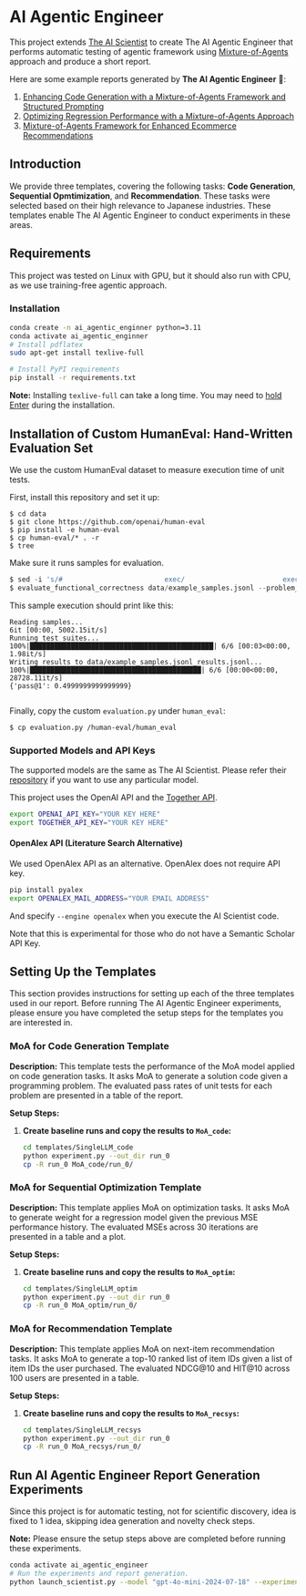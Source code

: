 # AI Agentic Engineer

This project extends [The AI Scientist](https://github.com/SakanaAI/AI-Scientist) to create The AI Agentic Engineer that performs automatic testing of agentic framework using [Mixture-of-Agents](https://github.com/togethercomputer/MoA) approach and produce a short report.

Here are some example reports generated by **The AI Agentic Engineer** 📝:

1. [Enhancing Code Generation with a Mixture-of-Agents Framework and Structured Prompting](https://drive.google.com/file/d/18KiBk6UvHKQB0zuAlPqVaOtvgtLsRBb1/view?usp=drive_link)
2. [Optimizing Regression Performance with a Mixture-of-Agents Approach](https://drive.google.com/file/d/1RawCCvQFMxAmdyf35Wv2-_WzoapmIO5q/view?usp=sharing)
3. [Mixture-of-Agents Framework for Enhanced Ecommerce Recommendations](https://drive.google.com/file/d/1Qre1WaO0cWjQlsEk2ioYIFcIeEpj7MaU/view?usp=sharing)

## Introduction

We provide three templates, covering the following tasks: **Code Generation**, **Sequential Opmtimization**, and **Recommendation**. 
These tasks were selected based on their high relevance to Japanese industries.
These templates enable The AI Agentic Engineer to conduct experiments in these areas.

## Requirements

This project was tested on Linux with GPU, but it should also run with CPU, as we use training-free agentic approach.

### Installation

```bash
conda create -n ai_agentic_enginner python=3.11
conda activate ai_agentic_enginner
# Install pdflatex
sudo apt-get install texlive-full

# Install PyPI requirements
pip install -r requirements.txt
```

**Note:** Installing `texlive-full` can take a long time. You may need to [hold Enter](https://askubuntu.com/questions/956006/pregenerating-context-markiv-format-this-may-take-some-time-takes-forever) during the installation.


## Installation of Custom HumanEval: Hand-Written Evaluation Set

We use the custom HumanEval dataset to measure execution time of unit tests.

First, install this repository and set it up:
```
$ cd data
$ git clone https://github.com/openai/human-eval
$ pip install -e human-eval
$ cp human-eval/* . -r
$ tree
```

Make sure it runs samples for evaluation.

```python
$ sed -i 's/#                         exec/                        exec/g' human-eval/human_eval/execution.py
$ evaluate_functional_correctness data/example_samples.jsonl --problem_file=data/example_problem.jsonl
```
This sample execution should print like this:

```commandline
Reading samples...
6it [00:00, 5002.15it/s]
Running test suites...
100%|█████████████████████████████████████████████| 6/6 [00:03<00:00,  1.98it/s]
Writing results to data/example_samples.jsonl_results.jsonl...
100%|██████████████████████████████████████████| 6/6 [00:00<00:00, 28728.11it/s]
{'pass@1': 0.4999999999999999}


```

Finally, copy the custom `evaluation.py` under `human_eval`: 

```
$ cp evaluation.py /human-eval/human_eval
```

### Supported Models and API Keys

The supported models are the same as The AI Scientist. 
Please refer their [repository](https://github.com/SakanaAI/AI-Scientist) if you want to use any particular model.

This project uses the OpenAI API and the [Together API](https://api.together.xyz/).

```bash
export OPENAI_API_KEY="YOUR KEY HERE"
export TOGETHER_API_KEY="YOUR KEY HERE"
```

#### OpenAlex API (Literature Search Alternative)

We used OpenAlex API as an alternative.
OpenAlex does not require API key.

```bash
pip install pyalex
export OPENALEX_MAIL_ADDRESS="YOUR EMAIL ADDRESS"
```

And specify `--engine openalex` when you execute the AI Scientist code.

Note that this is experimental for those who do not have a Semantic Scholar API Key.

## Setting Up the Templates

This section provides instructions for setting up each of the three templates used in our report. Before running The AI Agentic Engineer experiments, please ensure you have completed the setup steps for the templates you are interested in.

### MoA for Code Generation Template

**Description:** This template tests the performance of the MoA model applied on code generation tasks. It asks MoA to generate a solution code given a programming problem. The evaluated pass rates of unit tests for each problem are presented in a table of the report.

**Setup Steps:**

1. **Create baseline runs and copy the results to `MoA_code`:**

   ```bash
   cd templates/SingleLLM_code
   python experiment.py --out_dir run_0
   cp -R run_0 MoA_code/run_0/
   ```

### MoA for Sequential Optimization Template

**Description:** This template applies MoA on optimization tasks. It asks MoA to generate weight for a regression model given the previous MSE performance history. The evaluated MSEs across 30 iterations are presented in a table and a plot. 

**Setup Steps:**

1. **Create baseline runs and copy the results to `MoA_optim`:**

   ```bash
   cd templates/SingleLLM_optim
   python experiment.py --out_dir run_0
   cp -R run_0 MoA_optim/run_0/
   ```

### MoA for Recommendation Template

**Description:** This template applies MoA on next-item recommendation tasks. It asks MoA to generate a top-10 ranked list of item IDs given a list of item IDs the user purchased. The evaluated NDCG@10 and HIT@10 across 100 users are presented in a table.

**Setup Steps:**

1. **Create baseline runs and copy the results to `MoA_recsys`:**

   ```bash
   cd templates/SingleLLM_recsys
   python experiment.py --out_dir run_0
   cp -R run_0 MoA_recsys/run_0/
   ```

## Run AI Agentic Engineer Report Generation Experiments

Since this project is for automatic testing, not for scientific discovery, idea is fixed to 1 idea, skipping idea generation and novelty check steps.

**Note:** Please ensure the setup steps above are completed before running these experiments.

```bash
conda activate ai_agentic_engineer
# Run the experiments and report generation.
python launch_scientist.py --model "gpt-4o-mini-2024-07-18" --experiment MoA_code --num-ideas 1 --skip-novelty-check --skip-idea-generation
```
